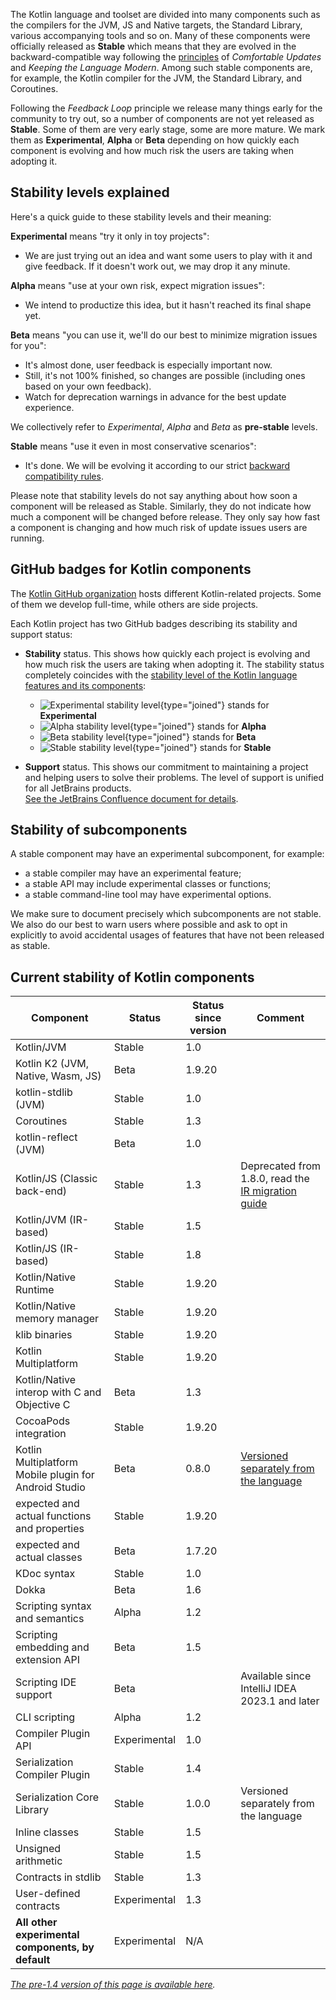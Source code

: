 [//]: # (title: Stability of Kotlin components)

The Kotlin language and toolset are divided into many components such as the compilers for the JVM, JS and Native targets, the Standard Library, various accompanying tools and so on.
Many of these components were officially released as **Stable** which means that they are evolved in the backward-compatible way following the [principles](kotlin-evolution.md) of _Comfortable Updates_ and _Keeping the Language Modern_.
Among such stable components are, for example, the Kotlin compiler for the JVM, the Standard Library, and Coroutines.

Following the _Feedback Loop_ principle we release many things early for the community to try out, so a number of components are not yet released as **Stable**.
Some of them are very early stage, some are more mature. We mark them as **Experimental**, **Alpha** or **Beta** depending on how quickly each component is evolving and how much risk the users are taking when adopting it. 

## Stability levels explained

Here's a quick guide to these stability levels and their meaning:

**Experimental** means "try it only in toy projects":
  * We are just trying out an idea and want some users to play with it and give feedback. If it doesn't work out, we may drop it any minute.

**Alpha** means "use at your own risk, expect migration issues": 
  * We intend to productize this idea, but it hasn't reached its final shape yet.

**Beta** means "you can use it, we'll do our best to minimize migration issues for you": 
  * It's almost done, user feedback is especially important now.
  * Still, it's not 100% finished, so changes are possible (including ones based on your own feedback).
  * Watch for deprecation warnings in advance for the best update experience.

We collectively refer to _Experimental_, _Alpha_ and _Beta_ as **pre-stable** levels.

<a name="stable"/>

**Stable** means "use it even in most conservative scenarios":
  * It's done. We will be evolving it according to our strict [backward compatibility rules](https://kotlinfoundation.org/language-committee-guidelines/).

Please note that stability levels do not say anything about how soon a component will be released as Stable. Similarly, they do not indicate how much a component will be changed before release. They only say how fast a component is changing and how much risk of update issues users are running.

## GitHub badges for Kotlin components

The [Kotlin GitHub organization](https://github.com/Kotlin) hosts different Kotlin-related projects.
Some of them we develop full-time, while others are side projects.

Each Kotlin project has two GitHub badges describing its stability and support status:

* **Stability** status. This shows how quickly each project is evolving and how much risk the users are taking when adopting it.
  The stability status completely coincides with the [stability level of the Kotlin language features and its components](#stability-levels-explained):
    * ![Experimental stability level](https://kotl.in/badges/experimental.svg){type="joined"} stands for **Experimental**
    * ![Alpha stability level](https://kotl.in/badges/alpha.svg){type="joined"} stands for **Alpha**
    * ![Beta stability level](https://kotl.in/badges/beta.svg){type="joined"} stands for **Beta**
    * ![Stable stability level](https://kotl.in/badges/stable.svg){type="joined"} stands for **Stable**

* **Support** status. This shows our commitment to maintaining a project and helping users to solve their problems.
  The level of support is unified for all JetBrains products.  
  [See the JetBrains Confluence document for details](https://confluence.jetbrains.com/display/ALL/JetBrains+on+GitHub).

## Stability of subcomponents

A stable component may have an experimental subcomponent, for example:
* a stable compiler may have an experimental feature;
* a stable API may include experimental classes or functions;
* a stable command-line tool may have experimental options.

We make sure to document precisely which subcomponents are not stable. We also do our best to warn users where possible and ask to opt in explicitly to avoid accidental usages of features that have not been released as stable.

## Current stability of Kotlin components

| **Component**                                         | **Status**   | **Status since version** | **Comment**                                                                |
|-------------------------------------------------------|--------------|--------------------------|----------------------------------------------------------------------------|
| Kotlin/JVM                                            | Stable       | 1.0                      |                                                                            |
| Kotlin K2 (JVM, Native, Wasm, JS)                     | Beta         | 1.9.20                   |                                                                            |
| kotlin-stdlib (JVM)                                   | Stable       | 1.0                      |                                                                            |
| Coroutines                                            | Stable       | 1.3                      |                                                                            |
| kotlin-reflect (JVM)                                  | Beta         | 1.0                      |                                                                            |
| Kotlin/JS (Classic back-end)                          | Stable       | 1.3                      | Deprecated from 1.8.0, read the [IR migration guide](js-ir-migration.md)   |
| Kotlin/JVM (IR-based)                                 | Stable       | 1.5                      |                                                                            |
| Kotlin/JS (IR-based)                                  | Stable       | 1.8                      |                                                                            |
| Kotlin/Native Runtime                                 | Stable       | 1.9.20                   |                                                                            |
| Kotlin/Native memory manager                          | Stable       | 1.9.20                   |                                                                            |
| klib binaries                                         | Stable       | 1.9.20                   |                                                                            |
| Kotlin Multiplatform                                  | Stable       | 1.9.20                   |                                                                            |
| Kotlin/Native interop with C and Objective C          | Beta         | 1.3                      |                                                                            |
| CocoaPods integration                                 | Stable       | 1.9.20                   |                                                                            |
| Kotlin Multiplatform Mobile plugin for Android Studio | Beta         | 0.8.0                    | [Versioned separately from the language](multiplatform-plugin-releases.md) |
| expected and actual functions and properties          | Stable       | 1.9.20                   |                                                                            |
| expected and actual classes                           | Beta         | 1.7.20                   |                                                                            |
| KDoc syntax                                           | Stable       | 1.0                      |                                                                            |
| Dokka                                                 | Beta         | 1.6                      |                                                                            |
| Scripting syntax and semantics                        | Alpha        | 1.2                      |                                                                            |
| Scripting embedding and extension API                 | Beta         | 1.5                      |                                                                            |
| Scripting IDE support                                 | Beta         |                          | Available since IntelliJ IDEA 2023.1 and later                             |
| CLI scripting                                         | Alpha        | 1.2                      |                                                                            |
| Compiler Plugin API                                   | Experimental | 1.0                      |                                                                            |
| Serialization Compiler Plugin                         | Stable       | 1.4                      |                                                                            |
| Serialization Core Library                            | Stable       | 1.0.0                    | Versioned separately from the language                                     |
| Inline classes                                        | Stable       | 1.5                      |                                                                            |
| Unsigned arithmetic                                   | Stable       | 1.5                      |                                                                            |
| Contracts in stdlib                                   | Stable       | 1.3                      |                                                                            |
| User-defined contracts                                | Experimental | 1.3                      |                                                                            |
| **All other experimental components, by default**     | Experimental | N/A                      |                                                                            |

*[The pre-1.4 version of this page is available here](components-stability-pre-1.4.md).*
